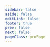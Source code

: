 ```yaml
---
sidebar: false
aside: false
editLink: false
footer: true
prev: false
next: false
pageClass: proPage
---
```



<script lang="ts" setup>
import Table from './FeaturesCompareTable.vue'
const plans = [
  { name: 'Pro Lite', price: '€ per developer/year', details: ['Ideal for clients needing advanced tools'] },
  { name: 'Pro Advanced', price: '€ per developer/year', details: ['Includes everything in Pro Lite'] },
];

const features = [
  {
    name: 'Filtering',
    expanded: true,
    features: [
      { name: 'Quick Filter', supported: ['Pro Lite', 'Pro Advanced'], nesting: 0 },
      { name: 'External Filter', supported: ['Pro Lite', 'Pro Advanced'], nesting: 0 },
      {
        name: 'Advanced Options',
        supported: [],
        nesting: 0,
        children: [
          { name: 'Advanced Filter', supported: ['Pro Advanced'], nesting: 1 },
          { name: 'Custom Rules', supported: ['Pro Advanced'], nesting: 1 },
        ],
      },
    ],
  },
  {
    name: 'Another Feature Group',
    expanded: false,
    features: [
      { name: 'Feature 1', supported: ['Pro Lite', 'Pro Advanced'], nesting: 0 },
      { name: 'Feature 2', supported: ['Pro Advanced'], nesting: 0 },
    ],
  },
];
</script>


<Table  :plans="plans" :features="features" />